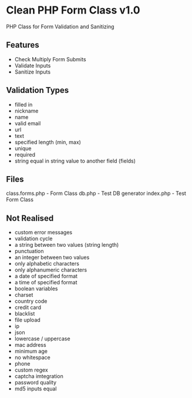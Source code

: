 Clean PHP Form Class v1.0
=========================

PHP Class for Form Validation and Sanitizing

Features
--------

* Check Multiply Form Submits
* Validate Inputs
* Sanitize Inputs

Validation Types
----------------

* filled in
* nickname
* name
* valid email
* url
* text
* specified length (min, max)
* unique 
* required
* string equal in string value to another field (fields)

Files
--------
class.forms.php - Form Class
db.php - Test DB generator
index.php - Test Form Class

Not Realised
------------

* custom error messages
* validation cycle
* a string between two values (string length)
* punctuation
* an integer between two values
* only alphabetic characters
* only alphanumeric characters
* a date of specified format
* a time of specified format
* boolean variables
* charset
* country code
* credit card
* blacklist
* file upload
* ip
* json
* lowercase / uppercase
* mac address
* minimum age
* no whitespace
* phone
* custom regex
* captcha imtegration
* password quality
* md5 inputs equal

